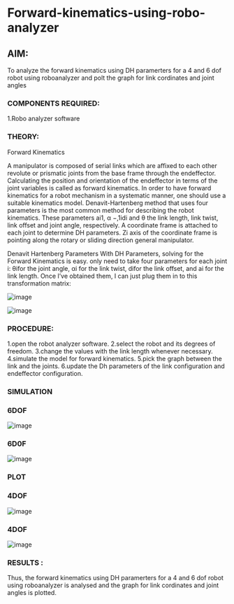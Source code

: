 # Forward-kinematics-using-robo-analyzer

## AIM: 
To analyze the forward kinematics using DH paramerters for a 4 and 6 dof robot using roboanalyzer and polt the graph for link cordinates and joint angles
### COMPONENTS REQUIRED:
1.Robo analyzer software  


### THEORY: 
  
Forward Kinematics

A manipulator is composed of serial links which are affixed to each other revolute or prismatic joints from the base frame through the endeffector. 
Calculating the position and orientation of the endeffector in terms of the joint variables is called as forward kinematics. 
In order to have forward kinematics for a robot mechanism in a systematic manner, one should use a suitable kinematics model. 
Denavit-Hartenberg method that uses four parameters is the most common method for describing the robot kinematics. 
These parameters ai1, α −,1idi and θ the link length, link twist, link offset and joint angle, respectively. 
A coordinate frame is attached to each joint to determine DH parameters. Zi axis of the coordinate frame is pointing along the rotary or sliding direction general manipulator.

Denavit Hartenberg Parameters
With DH Parameters, solving for the Forward Kinematics is easy.  only need to take four parameters for each joint 
i: θifor the joint angle, 
αi for the link twist, 
difor the link offset, and 
ai for the link length. Once I’ve obtained them, I can just plug them in to this transformation matrix:


![image](https://user-images.githubusercontent.com/36288975/170172719-ed7befc9-2894-4344-bfd5-be831bb05308.png)

 ![image](https://user-images.githubusercontent.com/36288975/170172766-b8aeb788-7fd7-4de7-b340-f04656707ebd.png)

 

### PROCEDURE:
1.open the robot analyzer software. 2.select the robot and its degrees of freedom. 3.change the values with the link length whenever necessary. 4.simulate the model for forward kinematics. 5.pick the graph between the link and the joints. 6.update the Dh parameters of the link configuration and endeffector configuration.





### SIMULATION 
### 6DOF
 ![image](https://user-images.githubusercontent.com/119102676/204098003-c55be40b-3390-4dc0-9f8b-63adad28c6ab.png)
### 6D0F
![image](https://user-images.githubusercontent.com/119102676/204098017-e9bd155e-0110-44d6-ba30-d8966c359772.png)

### PLOT

### 4DOF
![image](https://user-images.githubusercontent.com/119102676/204098030-55e83e4a-1ce4-417d-81fb-b0f8a573f3d2.png)
### 4DOF
![image](https://user-images.githubusercontent.com/119102676/204098035-a8a846c9-1f3d-4587-b8eb-bd8d088d5992.png)

 

 
 
 
 
 
 
 
 
 
 
 
 

 
 














### RESULTS :  
Thus, the forward kinematics using DH paramerters for a 4 and 6 dof robot using roboanalyzer is analysed and the graph for link cordinates and joint angles is plotted.
